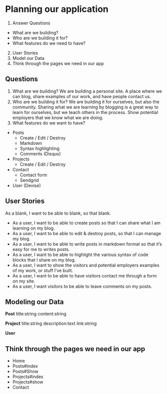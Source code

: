 # Planning our application
1. Answer Questions
  - What are we building?
  - Who are we building it for?
  - What features do we need to have?
2. User Stories
3. Model our Data
4. Think through the pages we need in our app

## Questions

1. What are we building? We are building a personal site. A place where we can blog, share examples of our work, and have people contact us.
2. Who are we building it for? We are building it for ourselves, but also the community. Sharing what we are learning by blogging is a great way to learn for ourselves, but we teach others in the process. Show potential employers that we know what we are doing.
3. What features do we want to have?
  - Posts
    - Create / Edit / Destroy
    - Markdown
    - Syntax highlighting
    - Comments (Disqus)
  - Projects
    - Create / Edit / Destroy
  - Contact
    - Contact form
    - Sendgrid
  - User (Devise)

## User Stories
As a blank, I want to be able to blank, so that blank.
- As a user, I want to be able to create posts so that I can share what I am learning on my blog.
- As a user, I want to be able to edit & destroy posts, so that I can manage my blog.
- As a user, I want to be able to write posts in markdown format so that it’s easy for me to writes posts.
- As a user, I want to be able to highlight the various syntax of code blocks that I share on my blog.
- As a user, I want to show the visitors and potential employers examples of my work, or stuff I’ve built.
- As a user, I want to be able to have visitors contact me through a form on my site.
- As a user, I want visitors to be able to leave comments on my posts.

## Modeling our Data

**Post**
  title:string
  content:string

**Project**
  title:string
  description:text
  link:string

**User**

## Think through the pages we need in our app

- Home
- Posts#index
- Posts#Show
- Projects#index
- Projects#show
- Contact
